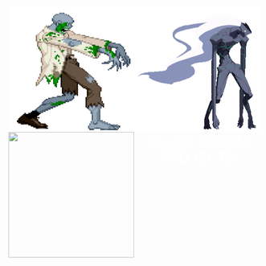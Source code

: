 <img style="width:250px; height:250px; float:left;" src = "extra/WME8.gif"><img style="width:250px; height:250px; float:left;" src = "extra/gifs2.gif"><img style="width:250px; height:250px; float:left;" src = "https://giffiles.alphacoders.com/128/12824.gif"><h1 style="backgound-color:black; color:white; text-align:center;"><b><code>COLLEGE</code></b> <i>WORK / PROJECTS</i></h1>
